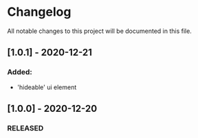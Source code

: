 # Changelog
All notable changes to this project will be documented in this file.


## [1.0.1] - 2020-12-21
### Added:
- 'hideable' ui element


## [1.0.0] - 2020-12-20
### RELEASED
